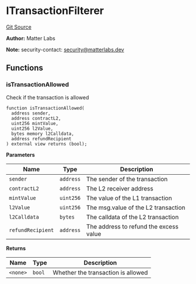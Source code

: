 # ITransactionFilterer
[Git Source](https://github.com/matter-labs/zksync-contracts/blob/c6e73735b89a4b474234f6471e326125c9069f15/contracts/l1-contracts/state-transition/chain-interfaces/ITransactionFilterer.sol)

**Author:**
Matter Labs

**Note:**
security-contact: security@matterlabs.dev


## Functions
### isTransactionAllowed

Check if the transaction is allowed


```solidity
function isTransactionAllowed(
  address sender,
  address contractL2,
  uint256 mintValue,
  uint256 l2Value,
  bytes memory l2Calldata,
  address refundRecipient
) external view returns (bool);
```
**Parameters**

|Name|Type|Description|
|----|----|-----------|
|`sender`|`address`|The sender of the transaction|
|`contractL2`|`address`|The L2 receiver address|
|`mintValue`|`uint256`|The value of the L1 transaction|
|`l2Value`|`uint256`|The msg.value of the L2 transaction|
|`l2Calldata`|`bytes`|The calldata of the L2 transaction|
|`refundRecipient`|`address`|The address to refund the excess value|

**Returns**

|Name|Type|Description|
|----|----|-----------|
|`<none>`|`bool`|Whether the transaction is allowed|


